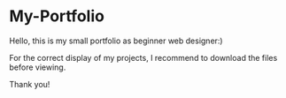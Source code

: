 # My-Portfolio
Hello, this is my small portfolio as beginner web designer:)

For the correct display of my projects, I recommend to download the files before viewing.

Thank you!

